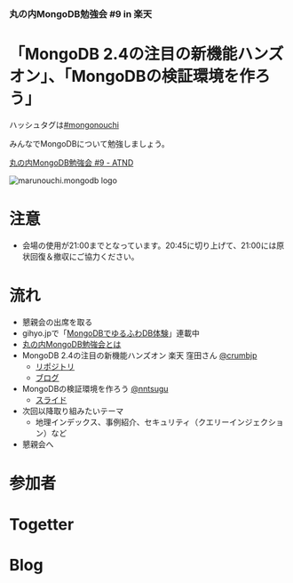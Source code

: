 ### 丸の内MongoDB勉強会 #9 in 楽天

# 「MongoDB 2.4の注目の新機能ハンズオン」、「MongoDBの検証環境を作ろう」 

ハッシュタグは[#mongonouchi](https://twitter.com/search?q=%23mongonouchi&src=hash)

みんなでMongoDBについて勉強しましょう。  

[丸の内MongoDB勉強会 #9 - ATND](http://atnd.org/events/38369)

![marunouchi.mongodb logo](http://syokenz.github.com/marunouchi-mongodb/images/mongodb_logo.png)

# 注意
* 会場の使用が21:00までとなっています。20:45に切り上げて、21:00には原状回復＆撤収にご協力ください。

# 流れ
* 懇親会の出席を取る
* gihyo.jpで「[MongoDBでゆるふわDB体験](http://gihyo.jp/dev/serial/01/mongodb)」連載中
* [丸の内MongoDB勉強会とは](http://syokenz.github.com/slides/mongonouchi/)
* MongoDB 2.4の注目の新機能ハンズオン 楽天 窪田さん [@crumbjp](http://twitter.com/crumbjp)
  * [リポジトリ](https://github.com/crumbjp/test/tree/master/study/mongo)
  * [ブログ](http://d.hatena.ne.jp/hiroppon/20130327/)
* MongoDBの検証環境を作ろう [@nntsugu](http://twitter.com/nntsugu)
  * [スライド]()
* 次回以降取り組みたいテーマ
  * 地理インデックス、事例紹介、セキュリティ（クエリーインジェクション）など
* 懇親会へ


# 参加者

# Togetter

# Blog
